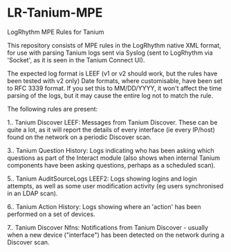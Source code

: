 # LR-Tanium-MPE
LogRhythm MPE Rules for Tanium
  
This repository consists of MPE rules in the LogRhythm native XML format, for use with parsing Tanium logs sent via Syslog (sent to LogRhythm via 'Socket', as it is seen in the Tanium Connect UI).
  
The expected log format is LEEF (v1 or v2 should work, but the rules have been tested with v2 only)
Date formats, where customisable, have been set to RFC 3339 format. If you set this to MM/DD/YYYY, it won't affect the time parsing of the logs, but it may cause the entire log not to match the rule.  
  
The following rules are present:

1.. Tanium Discover LEEF: Messages from Tanium Discover. These can be quite a lot, as it will report the details of every interface (ie every IP/host) found on the network on a periodic Discover scan.  
  
3.. Tanium Question History: Logs indicating who has been asking which questions as part of the Interact module (also shows when internal Tanium components have been asking questions, perhaps as a scheduled scan). 
   
5.. Tanium AuditSourceLogs LEEF2: Logs showing logins and login attempts, as well as some user modification activity (eg users synchronised in an LDAP scan).  
  
6.. Tanium Action History: Logs showing where an 'action' has been performed on a set of devices.  
  
7.. Tanium Discover Nfns: Notifications from Tanium Discover - usually when a new device ("interface") has been detected on the network during a Discover scan.  
